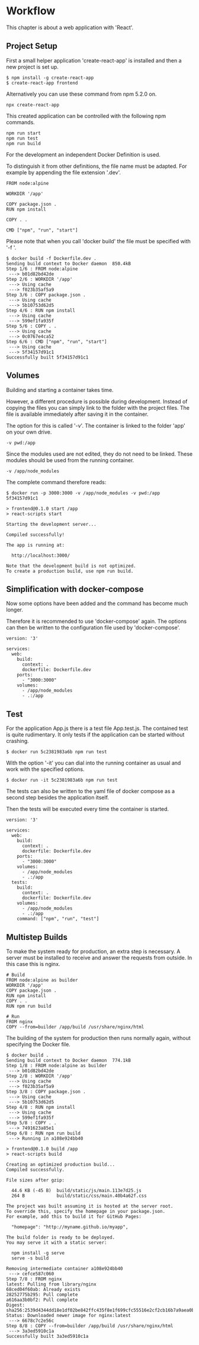 # Workflow

This chapter is about a web application with 'React'.

## Project Setup

First a small helper application 'create-react-app' is installed and then a new project is set up.

```
$ npm install -g create-react-app
$ create-react-app frontend
```

Alternatively you can use these command from npm 5.2.0 on.

```
npx create-react-app
```

This created application can be controlled with the following npm commands. 

```
npm run start
npm run test
npm run build
```

For the development an independent Docker Definition is used.

To distinguish it from other definitions, the file name must be adapted. For example by appending the file extension '.dev'.

```
FROM node:alpine

WORKDIR '/app'

COPY package.json .
RUN npm install

COPY . .

CMD ["npm", "run", "start"]
```

Please note that when you call 'docker build' the file must be specified with '-f <Definition filename>'.

```
$ docker build -f Dockerfile.dev .
Sending build context to Docker daemon  850.4kB
Step 1/6 : FROM node:alpine
 ---> b01d82bd42de
Step 2/6 : WORKDIR '/app'
 ---> Using cache
 ---> f023b35af5a9
Step 3/6 : COPY package.json .
 ---> Using cache
 ---> 5b10753d62d5
Step 4/6 : RUN npm install
 ---> Using cache
 ---> 599ef1fa935f
Step 5/6 : COPY . .
 ---> Using cache
 ---> 0c0767e4ca52
Step 6/6 : CMD ["npm", "run", "start"]
 ---> Using cache
 ---> 5f34157d91c1
Successfully built 5f34157d91c1
```

## Volumes

Building and starting a container takes time.

However, a different procedure is possible during development. Instead of copying the files you can simply link to the folder with the project files. The file is available immediately after saving it in the container.

The option for this is called '-v'. The container is linked to the folder 'app' on your own drive.

```
-v pwd:/app
```

Since the modules used are not edited, they do not need to be linked. These modules should be used from the running container.

```
-v /app/node_modules
```

The complete command therefore reads:

```
$ docker run -p 3000:3000 -v /app/node_modules -v pwd:/app 5f34157d91c1

> frontend@0.1.0 start /app
> react-scripts start

Starting the development server...

Compiled successfully!

The app is running at:

  http://localhost:3000/

Note that the development build is not optimized.
To create a production build, use npm run build.
```

## Simplification with docker-compose

Now some options have been added and the command has become much longer.

Therefore it is recommended to use 'docker-compose' again. The options can then be written to the configuration file used by 'docker-compose'.

```
version: '3'

services:
  web:
    build:
      context: .
      dockerfile: Dockerfile.dev
    ports:
      - "3000:3000"
    volumes:
      - /app/node_modules
      - .:/app
```

## Test

For the application App.js there is a test file App.test.js. The contained test is quite rudimentary. It only tests if the application can be started without crashing.

```
$ docker run 5c2381983a6b npm run test
```

With the option '-it' you can dial into the running container as usual and work with the specified options.

```
$ docker run -it 5c2381983a6b npm run test
```

The tests can also be written to the yaml file of docker compose as a second step besides the application itself.

Then the tests will be executed every time the container is started.

```
version: '3'

services:
  web:
    build:
      context: .
      dockerfile: Dockerfile.dev
    ports:
      - "3000:3000"
    volumes:
      - /app/node_modules
      - .:/app
  tests:
    build:
      context: .
      dockerfile: Dockerfile.dev
    volumes:
      - /app/node_modules
      - .:/app
    command: ["npm", "run", "test"]
```

## Multistep Builds

To make the system ready for production, an extra step is necessary. A server must be installed to receive and answer the requests from outside. In this case this is nginx. 

```
# Build
FROM node:alpine as builder
WORKDIR '/app'
COPY package.json .
RUN npm install
COPY . .
RUN npm run build

# Run
FROM nginx
COPY --from=builder /app/build /usr/share/nginx/html
```

The building of the system for production then runs normally again, without specifying the Docker file.  

```
$ docker build .
Sending build context to Docker daemon  774.1kB
Step 1/8 : FROM node:alpine as builder
 ---> b01d82bd42de
Step 2/8 : WORKDIR '/app'
 ---> Using cache
 ---> f023b35af5a9
Step 3/8 : COPY package.json .
 ---> Using cache
 ---> 5b10753d62d5
Step 4/8 : RUN npm install
 ---> Using cache
 ---> 599ef1fa935f
Step 5/8 : COPY . .
 ---> 7491623a85e1
Step 6/8 : RUN npm run build
 ---> Running in a108e924bb40

> frontend@0.1.0 build /app
> react-scripts build

Creating an optimized production build...
Compiled successfully.

File sizes after gzip:

  44.6 KB (-45 B)  build/static/js/main.113e7d25.js
  264 B            build/static/css/main.40b4a62f.css

The project was built assuming it is hosted at the server root.
To override this, specify the homepage in your package.json.
For example, add this to build it for GitHub Pages:

  "homepage": "http://myname.github.io/myapp",

The build folder is ready to be deployed.
You may serve it with a static server:

  npm install -g serve
  serve -s build

Removing intermediate container a108e924bb40
 ---> cefce587c060
Step 7/8 : FROM nginx
latest: Pulling from library/nginx
68ced04f60ab: Already exists 
28252775b295: Pull complete 
a616aa3b0bf2: Pull complete 
Digest: sha256:2539d4344dd18e1df02be842ffc435f8e1f699cfc55516e2cf2cb16b7a9aea0b
Status: Downloaded newer image for nginx:latest
 ---> 6678c7c2e56c
Step 8/8 : COPY --from=builder /app/build /usr/share/nginx/html
 ---> 3a3ed5910c1a
Successfully built 3a3ed5910c1a
```
